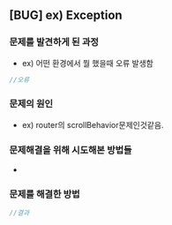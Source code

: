 ## [BUG] ex) Exception

### 문제를 발견하게 된 과정

- ex) 어떤 환경에서 뭘 했을때 오류 발생함

```javascript
//오류
```

### 문제의 원인

- ex) router의 scrollBehavior문제인것같음.

### 문제해결을 위해 시도해본 방법들

- 

### 문제를 해결한 방법

```javascript
//결과
```